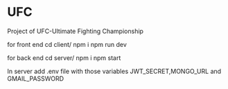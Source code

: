 # UFC

Project of UFC-Ultimate Fighting Championship

for front end
cd client/
npm i
npm run dev

for back end
cd server/
npm i
npm start

In server add .env file with those variables JWT_SECRET,MONGO_URL and GMAIL_PASSWORD
